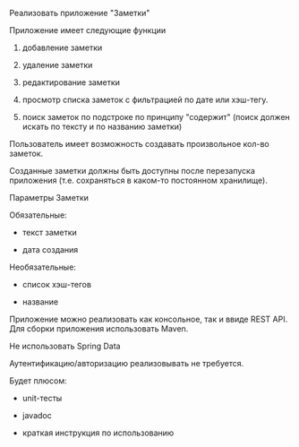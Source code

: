 Реализовать приложение "Заметки"

Приложение имеет следующие функции

1) добавление заметки

2) удаление заметки

3) редактирование заметки

4) просмотр списка заметок с фильтрацией по дате или хэш-тегу.

5) поиск заметок по подстроке по принципу "содержит" (поиск должен искать по тексту и по названию заметки)

Пользователь имеет возможность создавать произвольное кол-во заметок.

Созданные заметки должны быть доступны после перезапуска приложения (т.е. сохраняться в каком-то постоянном хранилище).

Параметры Заметки

Обязательные:

- текст заметки

- дата создания

Необязательные:

- список хэш-тегов

- название

Приложение можно реализовать как консольное, так и ввиде REST API. Для сборки приложения использовать Maven.

Не использовать Spring Data

Аутентификацию/авторизацию реализовывать не требуется.

Будет плюсом:

- unit-тесты

- javadoc

- краткая инструкция по использованию